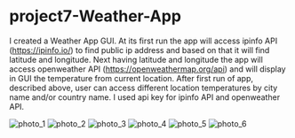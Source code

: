 # project7-Weather-App
I created a Weather App GUI. At its first run the app will access ipinfo API (https://ipinfo.io/) to find public ip address and based on that it will find latitude and
longitude. Next having latitude and longitude the app will access openweather API (https://openweathermap.org/api) and will display in GUI the temperature from
current location. After first run of app, described above, user can access different location temperatures by city name and/or country name.
I used api key for ipinfo API and openweather API. 

![photo_1](https://user-images.githubusercontent.com/105735620/230958836-62ed7179-9c5d-40e2-b67f-c2231e388fc5.PNG)
![photo_2](https://user-images.githubusercontent.com/105735620/230958849-7b4d8e86-605d-4c87-86ba-c2057eec924a.PNG)
![photo_3](https://user-images.githubusercontent.com/105735620/230958858-21c2807b-2962-4ff5-b7b0-3631b336ede0.PNG)
![photo_4](https://user-images.githubusercontent.com/105735620/230958868-bf1b7deb-919b-49de-a994-fd1642fb4a10.PNG)
![photo_5](https://user-images.githubusercontent.com/105735620/230958881-9d05ecb2-6508-4ef9-b1b6-be1b5cd3eff3.PNG)
![photo_6](https://user-images.githubusercontent.com/105735620/230958897-481ce92c-9f36-40e3-8bc2-9a7102b2874c.PNG)
